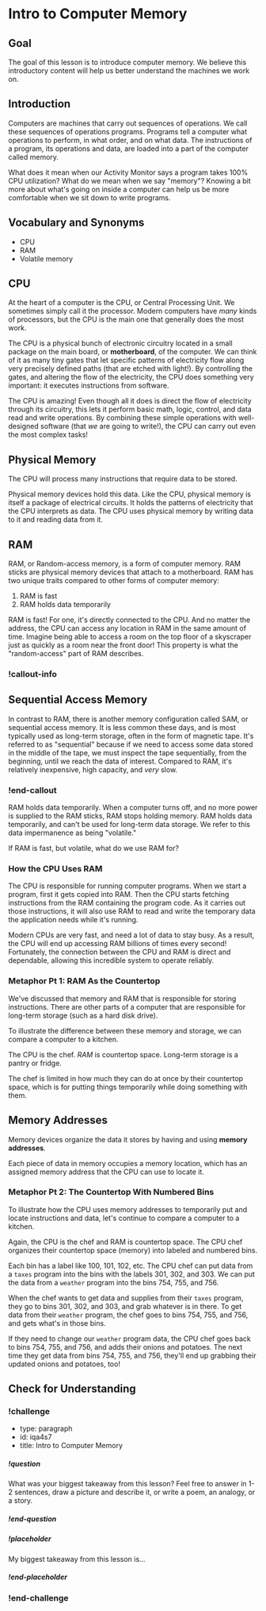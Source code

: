 # Intro to Computer Memory

## Goal

The goal of this lesson is to introduce computer memory. We believe this introductory content will help us better understand the machines we work on.

## Introduction

Computers are machines that carry out sequences of operations. We call these sequences of operations programs. Programs tell a computer what operations to perform, in what order, and on what data. The instructions of a program, its operations and data, are loaded into a part of the computer called memory.

What does it mean when our Activity Monitor says a program takes 100% CPU utilization? What do we mean when we say "memory"? Knowing a bit more about what's going on inside a computer can help us be more comfortable when we sit down to write programs.

## Vocabulary and Synonyms

- CPU
- RAM
- Volatile memory

## CPU

At the heart of a computer is the CPU, or Central Processing Unit. We sometimes simply call it the processor. Modern computers have _many_ kinds of processors, but the CPU is the main one that generally does the most work.

The CPU is a physical bunch of electronic circuitry located in a small package on the main board, or **motherboard**, of the computer. We can think of it as many tiny gates that let specific patterns of electricity flow along very precisely defined paths (that are etched with light!). By controlling the gates, and altering the flow of the electricity, the CPU does something very important: it executes instructions from software.

The CPU is amazing! Even though all it does is direct the flow of electricity through its circuitry, this lets it perform basic math, logic, control, and data read and write operations. By combining these simple operations with well-designed software (that _we_ are going to write!), the CPU can carry out even the most complex tasks!

## Physical Memory

The CPU will process many instructions that require data to be stored.

Physical memory devices hold this data. Like the CPU, physical memory is itself a package of electrical circuits. It holds the patterns of electricity that the CPU interprets as data. The CPU uses physical memory by writing data to it and reading data from it.

## RAM

RAM, or Random-access memory, is a form of computer memory. RAM sticks are physical memory devices that attach to a motherboard. RAM has two unique traits compared to other forms of computer memory:

1. RAM is fast
1. RAM holds data temporarily

RAM is fast! For one, it's directly connected to the CPU. And no matter the address, the CPU can access any location in RAM in the same amount of time. Imagine being able to access a room on the top floor of a skyscraper just as quickly as a room near the front door! This property is what the "random-access" part of RAM describes.

### !callout-info

## Sequential Access Memory

In contrast to RAM, there is another memory configuration called SAM, or sequential access memory. It is less common these days, and is most typically used as long-term storage, often in the form of magnetic tape. It's referred to as "sequential" because if we need to access some data stored in the middle of the tape, we must inspect the tape sequentially, from the beginning, until we reach the data of interest. Compared to RAM, it's relatively inexpensive, high capacity, and _very_ slow.

### !end-callout

RAM holds data temporarily. When a computer turns off, and no more power is supplied to the RAM sticks, RAM stops holding memory. RAM holds data temporarily, and can't be used for long-term data storage. We refer to this data impermanence as being "volatile."

If RAM is fast, but volatile, what do we use RAM for?

### How the CPU Uses RAM

The CPU is responsible for running computer programs. When we start a program, first it gets copied into RAM. Then the CPU starts fetching instructions from the RAM containing the program code. As it carries out those instructions, it will also use RAM to read and write the temporary data the application needs while it's running.

Modern CPUs are very fast, and need a lot of data to stay busy. As a result, the CPU will end up accessing RAM billions of times every second! Fortunately, the connection between the CPU and RAM is direct and dependable, allowing this incredible system to operate reliably.

### Metaphor Pt 1: RAM As the Countertop

We've discussed that memory and RAM that is responsible for storing instructions. There are other parts of a computer that are responsible for long-term storage (such as a hard disk drive).

To illustrate the difference between these memory and storage, we can compare a computer to a kitchen.

The CPU is the chef. _RAM_ is countertop space. Long-term storage is a pantry or fridge.

The chef is limited in how much they can do at once by their countertop space, which is for putting things temporarily while doing something with them.

## Memory Addresses

Memory devices organize the data it stores by having and using **memory addresses**.

Each piece of data in memory occupies a memory location, which has an assigned memory address that the CPU can use to locate it.

### Metaphor Pt 2: The Countertop With Numbered Bins

To illustrate how the CPU uses memory addresses to temporarily put and locate instructions and data, let's continue to compare a computer to a kitchen.

Again, the CPU is the chef and RAM is countertop space. The CPU chef organizes their countertop space (memory) into labeled and numbered bins.

Each bin has a label like 100, 101, 102, etc. The CPU chef can put data from a `taxes` program into the bins with the labels 301, 302, and 303. We can put the data from a `weather` program into the bins 754, 755, and 756.

When the chef wants to get data and supplies from their `taxes` program, they go to bins 301, 302, and 303, and grab whatever is in there. To get data from their `weather` program, the chef goes to bins 754, 755, and 756, and gets what's in those bins.

If they need to change our `weather` program data, the CPU chef goes back to bins 754, 755, and 756, and adds their onions and potatoes. The next time they get data from bins 754, 755, and 756, they'll end up grabbing their updated onions and potatoes, too!

## Check for Understanding

<!-- Question Takeaway -->
<!-- prettier-ignore-start -->
### !challenge
* type: paragraph
* id: iqa4s7
* title: Intro to Computer Memory
##### !question

What was your biggest takeaway from this lesson? Feel free to answer in 1-2 sentences, draw a picture and describe it, or write a poem, an analogy, or a story.

##### !end-question
##### !placeholder

My biggest takeaway from this lesson is...

##### !end-placeholder
### !end-challenge
<!-- prettier-ignore-end -->
